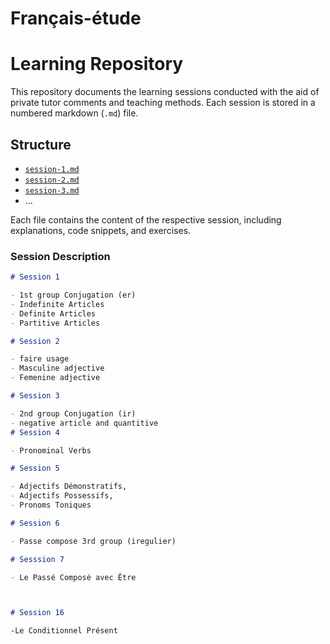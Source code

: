 # Français-étude

# Learning Repository

This repository documents the learning sessions conducted with the aid of private tutor comments and teaching methods. Each session is stored in a numbered markdown (`.md`) file.

## Structure

- [`session-1.md`](https://github.com/Slmaking/Francais-etude/blob/6b6b3cc1806ff47f56e11b6e48b069a112798389/session_one.md)
- [`session-2.md`](https://github.com/Slmaking/Francais-etude/blob/383f0c5458bef3de722341b490303ae5ae3ce71f/session_two.md)
- [`session-3.md`](https://github.com/Slmaking/Francais-etude/blob/383f0c5458bef3de722341b490303ae5ae3ce71f/session_three.md)
- ...

Each file contains the content of the respective session, including explanations, code snippets, and exercises.


### Session Description

```markdown
# Session 1

- 1st group Conjugation (er)
- Indefinite Articles
- Definite Articles
- Partitive Articles

# Session 2

- faire usage
- Masculine adjective
- Femenine adjective

# Session 3

- 2nd group Conjugation (ir)
- negative article and quantitive
# Session 4

- Pronominal Verbs

# Session 5

- Adjectifs Démonstratifs,
- Adjectifs Possessifs,
- Pronoms Toniques

# Session 6

- Passe compose 3rd group (iregulier)

# Sesssion 7

- Le Passé Composé avec Être



# Session 16

-Le Conditionnel Présent

